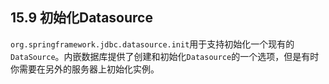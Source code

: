 ## 15.9 **初始化Datasource**

`org.springframework.jdbc.datasource.init`用于支持初始化一个现有的`DataSource`。内嵌数据库提供了创建和初始化`Datasource`的一个选项，但是有时你需要在另外的服务器上初始化实例。

